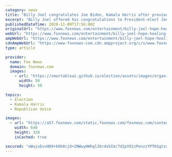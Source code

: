 ```yaml
---
category: news
title: "Billy Joel congratulates Joe Biden, Kamala Harris after previously saying 'I try to stay out of politics'"
excerpt: "Billy Joel offered his congratulations to President-elect Joe Biden and Vice President-elect Kamala Harris after their victory was announced on Saturday. The musician, 71, also mentioned the future first lady,"
publishedDateTime: 2020-11-09T17:56:00Z
originalUrl: "https://www.foxnews.com/entertainment/billy-joel-hope-healing-biden-harris-win"
webUrl: "https://www.foxnews.com/entertainment/billy-joel-hope-healing-biden-harris-win"
ampWebUrl: "https://www.foxnews.com/entertainment/billy-joel-hope-healing-biden-harris-win.amp"
cdnAmpWebUrl: "https://www-foxnews-com.cdn.ampproject.org/c/s/www.foxnews.com/entertainment/billy-joel-hope-healing-biden-harris-win.amp"
type: article

provider:
  name: Fox News
  domain: foxnews.com
  images:
    - url: "https://smartableai.github.io/election/assets/images/organizations/foxnews.com-50x50.jpg"
      width: 50
      height: 50

topics:
  - Election
  - Kamala Harris
  - Republican Voice

images:
  - url: "https://a57.foxnews.com/static.foxnews.com/foxnews.com/content/uploads/2020/11/640/320/billy-joel.jpg?ve=1&tl=1"
    width: 640
    height: 320
    isCached: true

secured: "oWujuEvvHO9+kKb0cjO+2NWwyHWhql2brdvbIm/7d2pYO1zPenzzYPTH1gtxxnIra6IS/T5v1bT10cc4bpA/AGAun/l+cv8vy7K+d5Mz/gon5ydEOP7YH+8TOXRtO7VC4AkKcRZJZpAxMpJP4e7R6O6VAUOZAjS4mNCx/4//bQXET0qxGA4EPCFlQQ7LBjEXFss1qL2ev4ZMhJFVTLz8vBIv74ZsBZh3DGXrMQmTlrsQyrbY8Gj+/td3Rfp5WmzJbPoKg4LtoBMC0Bqx9DahZ28lfCbY/axB4xPeIsGR2eiXF78vVHwHCuktfO5RaR13hqy4YPqnpwy4/AuweCbz/laR9iUd5iRmxhkB8jPhkhg=;v41P5XGyDWG9BQ95CDwKDQ=="
---
```


